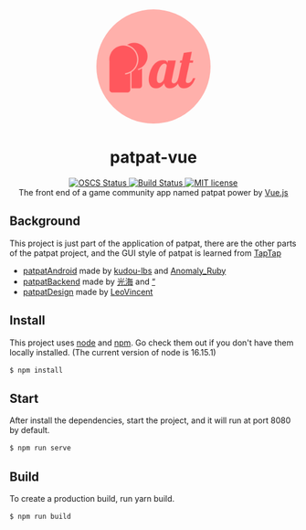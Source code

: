 <div align='center'>
    <img src='./src/assets/patpat.png' width='200' style='border-radius:50%'/>
    <h1>patpat-vue</h1>
</div>

<p align='center'>
<a href="https://www.oscs1024.com/project/oscs/iSonce/patpat-vue?ref=badge_small">
    <img src="https://www.oscs1024.com/platform/badge/iSonce/patpat-vue.svg?size=small" alt="OSCS Status"/>
</a>
<a href="https://app.travis-ci.com/iSonce/patpat-vue.svg?branch=master">
    <img src='https://app.travis-ci.com/iSonce/patpat-vue.svg?branch=master' alt='Build Status'/>
</a>
<a href="./LICENSE.md" >
    <img src='https://img.shields.io/badge/license-MIT-blue' alt='MIT license'/>
</a>
<br/>
The front end of a game community app named patpat power by <a href='https://vuejs.org/'>Vue.js</a>
</p>

## Background
This project is just part of the application of patpat, there are the other parts of the patpat project, and the GUI style of patpat is learned from <a href='https://taptap.com'>TapTap</a>

* <a href='https://gitee.com/lin_po_sheng/patpat-android'>patpatAndroid</a> made by [kudou-lbs](https://gitee.com/lin_po_sheng) and [Anomaly_Ruby](https://gitee.com/Anomaly_Ruby)
* <a href='https://gitee.com/lin_po_sheng/patpat-backend'>patpatBackend</a> made by [光海](https://gitee.com/hide_and_see) and [“](mailto:994097470@qq.com)
* <a href='https://gitee.com/lin_po_sheng/patpat-design'>patpatDesign</a> made by [LeoVincent](https://gitee.com/leovincent)

## Install

This project uses [node](http://nodejs.org) and [npm](https://npmjs.com). Go check them out if you don't have them locally installed. (The current version of node is 16.15.1)

```sh
$ npm install
```

## Start

After install the dependencies, start the project, and it will run at port 8080 by default.

```sh
$ npm run serve
```

## Build

To create a production build, run yarn build.

```sh
$ npm run build
```

